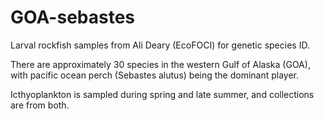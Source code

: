 # GOA-sebastes

Larval rockfish samples from Ali Deary (EcoFOCI) for genetic species ID.

There are approximately 30 species in the western Gulf of Alaska (GOA), with pacific ocean perch (Sebastes alutus) being the dominant player.

Icthyoplankton is sampled during spring and late summer, and collections are from both.

